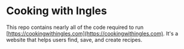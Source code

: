# Cooking with Ingles

This repo contains nearly all of the code required to run [https://cookingwithingles.com](https://cookingwithingles.com). It's a website that helps users find, save, and create recipes.
